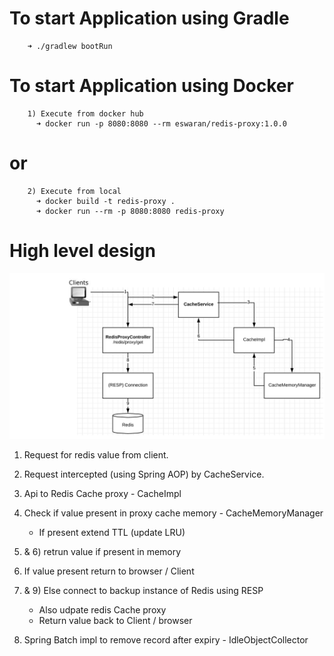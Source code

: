   # To start Application using Gradle
        ➜ ./gradlew bootRun
  # To start Application using Docker
        1) Execute from docker hub 
          ➜ docker run -p 8080:8080 --rm eswaran/redis-proxy:1.0.0 
  #                                                   or
        2) Execute from local
          ➜ docker build -t redis-proxy .
          ➜ docker run --rm -p 8080:8080 redis-proxy
        
  # High level design 
  ![alt text](https://github.com/EswaranMuthu/redis-proxy/blob/master/redis-Proxy-Architecture.png)
  1) Request for redis value from client.
  2) Request intercepted (using Spring AOP) by CacheService.
  3) Api to Redis Cache proxy - CacheImpl 
  4) Check if value present in proxy cache memory - CacheMemoryManager
      - If present extend TTL (update LRU)
  5) & 6) retrun value if present in memory 
  7) If value present return to browser / Client
  8) & 9) Else connect to backup instance of Redis using RESP 
      - Also udpate redis Cache proxy 
      - Return value back to Client / browser  
      
  10) Spring Batch impl to remove record after expiry - IdleObjectCollector    
